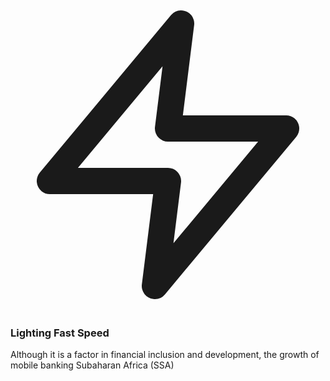 <div class="flex flex-col md:flex-row md:space-x-4 space-y-4 md:space-y-0 justify-center items-center">
        <!-- Card 1 -->
        <div class="bg-[#C6E0D5] shadow-md rounded-lg p-6 text-center max-w-sm w-full m-1">
            <div class="bg-black rounded-full w-12 h-12 flex items-center justify-center mx-auto mb-4">
                <svg class="h-8 w-8 text-gray-500" viewBox="0 0 24 24" fill="none" stroke="currentColor" stroke-width="2"
                    stroke-linecap="round" stroke-linejoin="round">
                    <polygon points="13 2 3 14 12 14 11 22 21 10 12 10 13 2" />
                </svg>
            </div>
            <h3 class="text-xl font-semibold mb-2">Lighting Fast Speed</h3>
            <p class="text-gray-700 text-sm">Although it is a factor in financial inclusion and development, the growth of
                mobile banking Subaharan Africa (SSA)</p>
        </div>